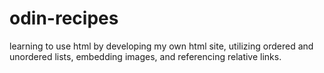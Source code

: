 # odin-recipes

learning to use html by developing my own html site, utilizing ordered and unordered lists, embedding images, and referencing relative links. 